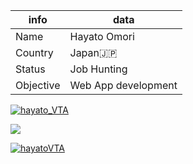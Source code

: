 |  info  |  data  |
| ---- | ---- |
|  Name  |  Hayato Omori  |
|  Country  |  Japan🇯🇵  |
|  Status  |  Job Hunting  |
|  Objective  |  Web App development  |

<p align="left"> <a href="https://twitter.com/hayato_VTA" target="blank"><img src="https://img.shields.io/twitter/follow/hayato_VTA?logo=twitter&style=for-the-badge" alt="hayato_VTA" /></a></p>
  
<p align="left">
<img src="https://github-readme-stats.vercel.app/api?username=hayatoVTA&show_icons=true&count_private=true" />
</p>

<p align="left"> <a href="https://github.com/ryo-ma/github-profile-trophy"><img src="https://github-profile-trophy.vercel.app/?username=hayatoVTA" alt="hayatoVTA" /></a></p>
